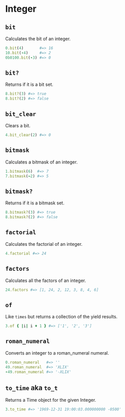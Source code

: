# Integer

`bit`
------
Calculates the bit of an integer.

```ruby
0.bit(4)       #=> 16
10.bit(-4)     #=> 2
0b0100.bit(-3) #=> 0
```

`bit?`
------
Returns if it is a bit set.

```ruby
8.bit?(3) #=> true
8.bit?(2) #=> false
```

`bit_clear`
------
Clears a bit.

```ruby
4.bit_clear(2) #=> 0
```

`bitmask`
------
Calculates a bitmask of an integer.

```ruby
1.bitmask(6)  #=> 7
7.bitmask(~2) #=> 5
```

`bitmask?`
------
Returns if it is a bitmask set.

```ruby
8.bitmask?(3) #=> true
8.bitmask?(2) #=> false
```

`factorial`
------
Calculates the factorial of an integer.

```ruby
4.factorial #=> 24
```

`factors`
------
Calculates all the factors of an integer.

```ruby
24.factors #=> [1, 24, 2, 12, 3, 8, 4, 6]
```

`of`
------
Like `times` but returns a collection of the yield results.

```ruby
3.of { |i| i + 1 } #=> ['1', '2', '3']
```

`roman_numeral`
------
Converts an integer to a roman_numeral numeral.

```ruby
0.roman_numeral   #=> ''
49.roman_numeral  #=> 'XLIX'
-49.roman_numeral #=> '-XLIX'
```

`to_time` aka `to_t`
------
Returns a Time object for the given Integer.

```ruby
3.to_time #=> '1969-12-31 19:00:03.000000000 -0500'
```
